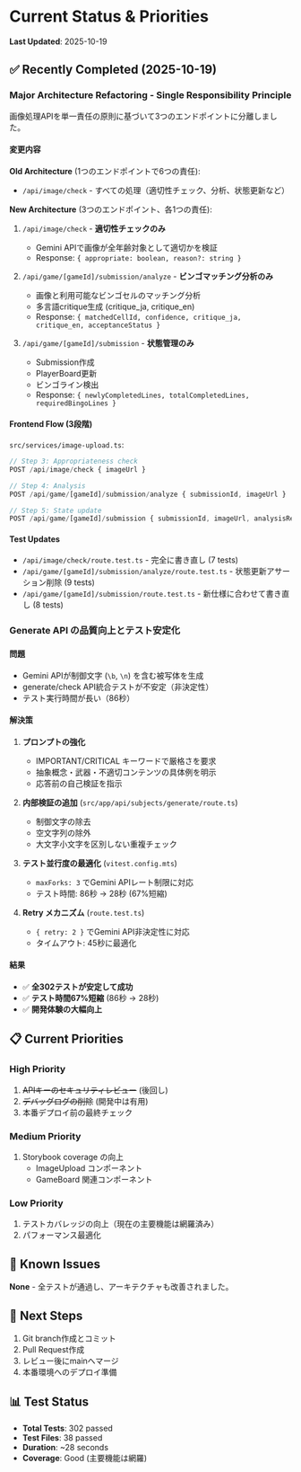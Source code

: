 # Current Status & Priorities

**Last Updated**: 2025-10-19

## ✅ Recently Completed (2025-10-19)

### Major Architecture Refactoring - Single Responsibility Principle

画像処理APIを単一責任の原則に基づいて3つのエンドポイントに分離しました。

#### 変更内容

**Old Architecture** (1つのエンドポイントで6つの責任):

- `/api/image/check` - すべての処理（適切性チェック、分析、状態更新など）

**New Architecture** (3つのエンドポイント、各1つの責任):

1. `/api/image/check` - **適切性チェックのみ**
   - Gemini APIで画像が全年齢対象として適切かを検証
   - Response: `{ appropriate: boolean, reason?: string }`

2. `/api/game/[gameId]/submission/analyze` - **ビンゴマッチング分析のみ**
   - 画像と利用可能なビンゴセルのマッチング分析
   - 多言語critique生成 (critique_ja, critique_en)
   - Response: `{ matchedCellId, confidence, critique_ja, critique_en, acceptanceStatus }`

3. `/api/game/[gameId]/submission` - **状態管理のみ**
   - Submission作成
   - PlayerBoard更新
   - ビンゴライン検出
   - Response: `{ newlyCompletedLines, totalCompletedLines, requiredBingoLines }`

#### Frontend Flow (3段階)

`src/services/image-upload.ts`:

```typescript
// Step 3: Appropriateness check
POST /api/image/check { imageUrl }

// Step 4: Analysis
POST /api/game/[gameId]/submission/analyze { submissionId, imageUrl }

// Step 5: State update
POST /api/game/[gameId]/submission { submissionId, imageUrl, analysisResult }
```

#### Test Updates

- `/api/image/check/route.test.ts` - 完全に書き直し (7 tests)
- `/api/game/[gameId]/submission/analyze/route.test.ts` - 状態更新アサーション削除 (9 tests)
- `/api/game/[gameId]/submission/route.test.ts` - 新仕様に合わせて書き直し (8 tests)

### Generate API の品質向上とテスト安定化

#### 問題

- Gemini APIが制御文字 (`\b`, `\n`) を含む被写体を生成
- generate/check API統合テストが不安定（非決定性）
- テスト実行時間が長い（86秒）

#### 解決策

1. **プロンプトの強化**
   - IMPORTANT/CRITICAL キーワードで厳格さを要求
   - 抽象概念・武器・不適切コンテンツの具体例を明示
   - 応答前の自己検証を指示

2. **内部検証の追加** (`src/app/api/subjects/generate/route.ts`)
   - 制御文字の除去
   - 空文字列の除外
   - 大文字小文字を区別しない重複チェック

3. **テスト並行度の最適化** (`vitest.config.mts`)
   - `maxForks: 3` でGemini APIレート制限に対応
   - テスト時間: 86秒 → 28秒 (67%短縮)

4. **Retry メカニズム** (`route.test.ts`)
   - `{ retry: 2 }` でGemini API非決定性に対応
   - タイムアウト: 45秒に最適化

#### 結果

- ✅ **全302テストが安定して成功**
- ✅ **テスト時間67%短縮** (86秒 → 28秒)
- ✅ **開発体験の大幅向上**

## 📋 Current Priorities

### High Priority

1. ~~APIキーのセキュリティレビュー~~ (後回し)
2. ~~デバッグログの削除~~ (開発中は有用)
3. 本番デプロイ前の最終チェック

### Medium Priority

1. Storybook coverage の向上
   - ImageUpload コンポーネント
   - GameBoard 関連コンポーネント

### Low Priority

1. テストカバレッジの向上（現在の主要機能は網羅済み）
2. パフォーマンス最適化

## 🔧 Known Issues

**None** - 全テストが通過し、アーキテクチャも改善されました。

## 🎯 Next Steps

1. Git branch作成とコミット
2. Pull Request作成
3. レビュー後にmainへマージ
4. 本番環境へのデプロイ準備

## 📊 Test Status

- **Total Tests**: 302 passed
- **Test Files**: 38 passed
- **Duration**: ~28 seconds
- **Coverage**: Good (主要機能は網羅)
